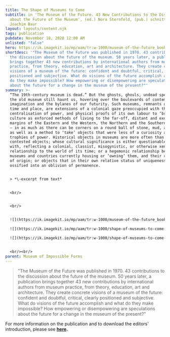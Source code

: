 ```yaml
---
title: The Shape of Museums to Come
subtitle: in 'The Museum of the Future. 43 New Contributions to the Discussion
  about the Future of the Museum', (ed.) Nora Sternfeld, (pub.) schnittpunkt and
  Joachim Baur
layout: layouts/content.njk
tags: publication
pubdate: November 18, 2020 12:00 AM
unlisted: "false"
hero: https://ik.imagekit.io/mp/aam/tr:w-1000/museum-of-the-future_books_cover.jpg
shortdesc: '"The Museum of the Future was published in 1970. 43 contributions to
  the discussion about the future of the museum. 50 years later, a publication
  brings together 43 new contributions by international authors from museum
  practice, from theory, education, art and architecture. They create concrete
  visions of a museum of the future: confident and doubtful, critical, clearly
  positioned and subjective. What do visions of the future accomplish and what
  do they make impossible? How empowering or disempowering are speculations
  about the future for a change in the museum of the present?"'
summary: >-
  “The 19th-century museum is dead.” But the ghosts, ghouls, undead spectres of
  the old museum still haunt us, hovering over the boulevards of contemporary
  imagination and the bylanes of our futurity. Such museums, remnants of another
  time and place, are extensions of a colonial gaze preoccupied with the
  centralisation of power, and physical proofs of its own labour to ‘bring’
  culture as enforced methods of living to the far-off, distant and exotic
  margins of the Eastern and the Western, the Northern and the Southern corners
  – in as much as there can be corners on a round ball of stone, mud, and water;
  as well as a method to ‘take’ objects that were less of a curiosity and more
  trophies of power. Historical objects in museums are more often than not
  contested objects; whose cultural significance is either questionable to begin
  with, reflecting a colonial, classist, misogynistic, or otherwise xenophobic
  relationship to the world of its time; or a hegemonic relationship between the
  museums and countries currently housing or ‘owning’ them, and their countries
  of origin; or objects that in their own relative status of uniqueness have now
  ossified into an oblivion of permanence.


  > *\-excerpt from text*


  <br/>


  <br/>


  ![](https://ik.imagekit.io/mp/aam/tr:w-1000/museum-of-the-future_books_cover.jpg)

  ![](https://ik.imagekit.io/mp/aam/tr:w-1000/shape-of-museums-to-come-cover.jpg)

  ![](https://ik.imagekit.io/mp/aam/tr:w-1000/shape-of-museums-to-come-page-01.jpg)


  <br/><br/>
parent: Museum of Impossible Forms
---
```

> "The Museum of the Future was published in 1970. 43 contributions to the discussion about the future of the museum. 50 years later, a publication brings together 43 new contributions by international authors from museum practice, from theory, education, art and architecture. They create concrete visions of a museum of the future: confident and doubtful, critical, clearly positioned and subjective. What do visions of the future accomplish and what do they make impossible? How empowering or disempowering are speculations about the future for a change in the museum of the present?"

For more information on the publication and to download the editors' introduction, please see **[here](https://www.transcript-verlag.de/978-3-8376-5270-3/das-museum-der-zukunft/).**